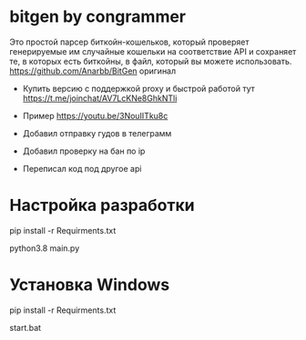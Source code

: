 # bitgen by congrammer
Это простой парсер биткойн-кошельков, который проверяет генерируемые им случайные кошельки на соответствие API и сохраняет те, в которых есть биткойны, в файл, который вы можете использовать.
https://github.com/Anarbb/BitGen оригинал

- Купить версию с поддержкой proxy и быстрой работой тут https://t.me/joinchat/AV7LcKNe8GhkNTli
- Пример https://youtu.be/3NouIITku8c

 
- Добавил отправку гудов в телеграмм 
- Добавил проверку на бан по ip 
- Переписал код под другое api

# Настройка разработки
pip install -r Requirments.txt

python3.8 main.py

# Установка Windows
pip install -r Requirments.txt

start.bat
